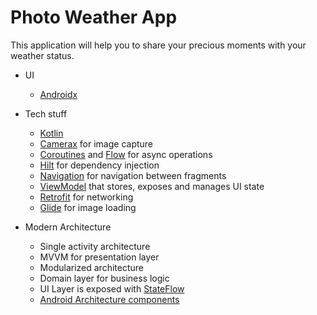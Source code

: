# Photo Weather App
This application will help you to share your precious moments with your weather status.

* UI
    * [Androidx](https://developer.android.com/jetpack/androidx)

* Tech stuff
    * [Kotlin](https://kotlinlang.org/)
    * [Camerax](https://developer.android.com/training/camerax) for image capture
    * [Coroutines](https://kotlinlang.org/docs/reference/coroutines-overview.html) and [Flow](https://developer.android.com/kotlin/flow) for async operations
    * [Hilt](https://developer.android.com/training/dependency-injection/hilt-android) for dependency injection
    * [Navigation](https://developer.android.com/topic/libraries/architecture/navigation/) for navigation between fragments
    * [ViewModel](https://developer.android.com/topic/libraries/architecture/viewmodel) that stores, exposes and manages UI state
    * [Retrofit](https://square.github.io/retrofit/) for networking
    * [Glide](https://github.com/bumptech/glide) for image loading
    
* Modern Architecture
    * Single activity architecture
    * MVVM for presentation layer
    * Modularized architecture
    * Domain layer for business logic
    * UI Layer is exposed with [StateFlow](https://developer.android.com/kotlin/flow/stateflow-and-sharedflow)
    * [Android Architecture components](https://developer.android.com/topic/libraries/architecture)


    
